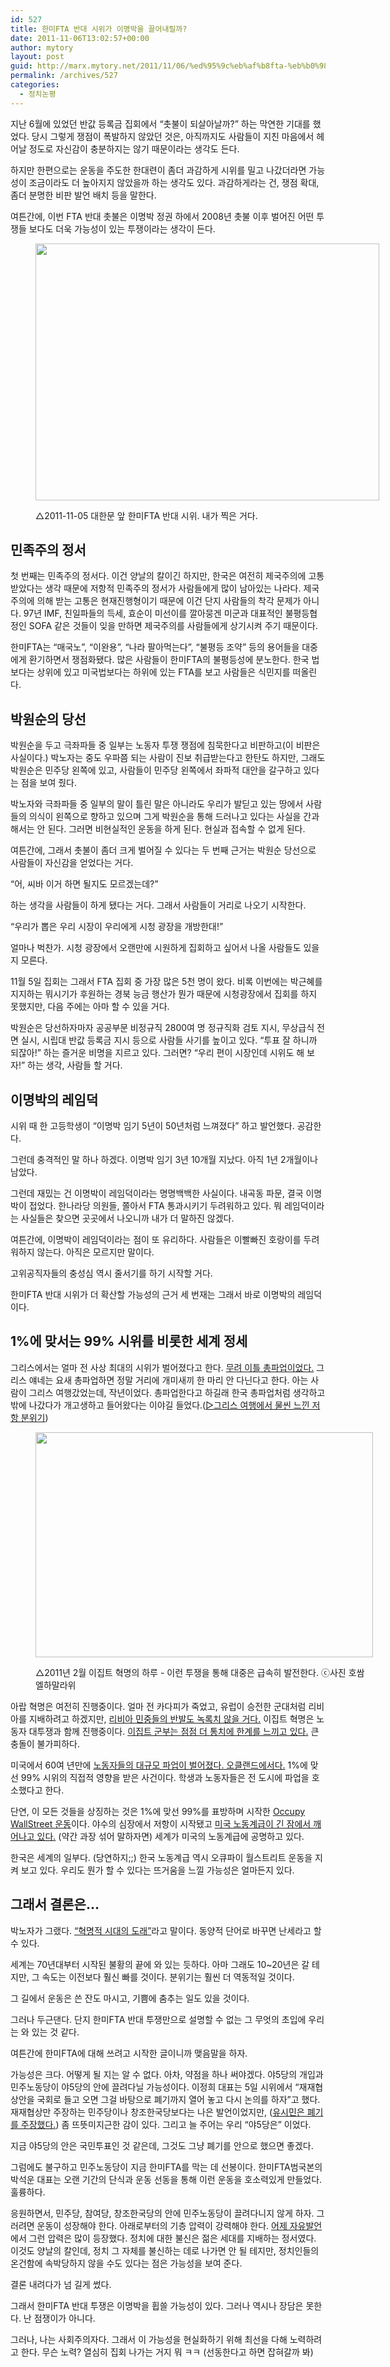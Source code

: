 ```yaml
---
id: 527
title: 한미FTA 반대 시위가 이명박을 끌어내릴까?
date: 2011-11-06T13:02:57+00:00
author: mytory
layout: post
guid: http://marx.mytory.net/2011/11/06/%ed%95%9c%eb%af%b8fta-%eb%b0%98%eb%8c%80-%ec%8b%9c%ec%9c%84%ea%b0%80-%ec%9d%b4%eb%aa%85%eb%b0%95%ec%9d%84-%eb%81%8c%ec%96%b4%eb%82%b4%eb%a6%b4%ea%b9%8c/
permalink: /archives/527
categories:
  - 정치논평
---
```

지난 6월에 있었던 반값 등록금 집회에서 &#8220;촛불이 되살아날까?&#8221; 하는 막연한 기대를 했었다. 당시 그렇게 쟁점이 폭발하지 않았던 것은, 아직까지도 사람들이 지친 마음에서 헤어날 정도로 자신감이 충분하지는 않기 때문이라는 생각도 든다.&nbsp;

하지만 한편으로는 운동을 주도한 한대련이 좀더 과감하게 시위를 밀고 나갔더라면 가능성이 조금이라도 더 높아지지 않았을까 하는 생각도 있다. 과감하게라는 건, 쟁점 확대, 좀더 분명한 비판 발언 배치 등을 말한다.

여튼간에, 이번 FTA 반대 촛불은 이명박 정권 하에서 2008년 촛불 이후 벌어진 어떤 투쟁들 보다도 더욱 가능성이 있는 투쟁이라는 생각이 든다.<figure style="width: 550px" class="wp-caption aligncenter">

<img src="http://marx.mytory.net/wp-content/uploads/1/cfile1.uf.167269484EB68001213CF8.jpg" width="550" height="411" alt="" filename="cfile1.uf.167269484EB68001213CF8.jpg" filemime="" /><figcaption class="wp-caption-text">△2011-11-05 대한문 앞 한미FTA 반대 시위. 내가 찍은 거다.</figcaption></figure> 

## 민족주의 정서

첫 번째는 민족주의 정서다. 이건 양날의 칼이긴 하지만, 한국은 여전히 제국주의에 고통받았다는 생각 때문에 저항적 민족주의 정서가 사람들에게 많이 남아있는 나라다. 제국주의에 의해 받는 고통은 현재진행형이기 때문에 이건 단지 사람들의 착각 문제가 아니다. 97년 IMF, 친일파들의 득세, 효순이 미선이를 깔아뭉겐 미군과 대표적인 불평등협정인 SOFA 같은 것들이 잊을 만하면 제국주의를 사람들에게 상기시켜 주기 때문이다.

한미FTA는 &#8220;매국노&#8221;, &#8220;이완용&#8221;, &#8220;나라 팔아먹는다&#8221;, &#8220;불평등 조약&#8221; 등의 용어들을 대중에게 환기하면서 쟁점화됐다. 많은 사람들이 한미FTA의 불평등성에 분노한다. 한국 법보다는 상위에 있고 미국법보다는 하위에 있는 FTA를 보고 사람들은 식민지를 떠올린다.

## 박원순의 당선

박원순을 두고 극좌파들 중 일부는 노동자 투쟁 쟁점에 침묵한다고 비판하고(이 비판은 사실이다.) 박노자는 중도 우파쯤 되는 사람이 진보 취급받는다고 한탄도 하지만, 그래도 박원순은 민주당 왼쪽에 있고, 사람들이 민주당 왼쪽에서 좌파적 대안을 갈구하고 있다는 점을 보여 줬다.

박노자와 극좌파들 중 일부의 말이 틀린 말은 아니라도 우리가 발딛고 있는 땅에서 사람들의 의식이 왼쪽으로 향하고 있으며 그게 박원순을 통해 드러나고 있다는 사실을 간과해서는 안 된다. 그러면 비현실적인 운동을 하게 된다. 현실과 접속할 수 없게 된다.

여튼간에, 그래서 촛불이 좀더 크게 벌어질 수 있다는 두 번째 근거는 박원순 당선으로 사람들이 자신감을 얻었다는 거다.&nbsp;

&#8220;어, 씨바 이거 하면 될지도 모르겠는데?&#8221;

하는 생각을 사람들이 하게 됐다는 거다. 그래서 사람들이 거리로 나오기 시작한다.

&#8220;우리가 뽑은 우리 시장이 우리에게 시청 광장을 개방한대!&#8221;

얼마나 벅찬가. 시청 광장에서 오랜만에 시원하게 집회하고 싶어서 나올 사람들도 있을지 모른다.

11월 5일 집회는 그래서 FTA 집회 중 가장 많은 5천 명이 왔다. 비록 이번에는 박근혜를 지지하는 뭐시기가 후원하는 경북 능금 행산가 뭔가 때문에 시청광장에서 집회를 하지 못했지만, 다음 주에는 아마 할 수 있을 거다.&nbsp;

박원순은 당선하자마자&nbsp;<span class="Apple-style-span" style="font-family: 굴림; ">공공부문</span><span class="Apple-style-span" style="font-family: 굴림; ">&nbsp;</span>비정규직 2800여 명 정규직화 검토 지시, 무상급식 전면 실시, 시립대 반값 등록금 지시 등으로 사람들 사기를 높이고 있다. &#8220;투표 잘 하니까 되잖아!&#8221; 하는 즐거운 비명을 지르고 있다. 그러면? &#8220;우리 편이 시장인데 시위도 해 보자!&#8221; 하는 생각, 사람들 할 거다.

## 이명박의 레임덕

시위 때 한 고등학생이 &#8220;이명박 임기 5년이 50년처럼 느껴졌다&#8221; 하고 발언했다. 공감한다.

그런데 충격적인 말 하나 하겠다. 이명박 임기 3년 10개월 지났다. 아직 1년 2개월이나 남았다.

그런데 재밌는 건 이명박이 레임덕이라는 명명백백한 사실이다. 내곡동 파문, 결국 이명박이 접었다. 한나라당 의원들, 쫄아서 FTA 통과시키기 두려워하고 있다. 뭐 레임덕이라는 사실들은 찾으면 곳곳에서 나오니까 내가 더 말하진 않겠다.

여튼간에, 이명박이 레임덕이라는 점이 또 유리하다. 사람들은 이빨빠진 호랑이를 두려워하지 않는다. 아직은 모르지만 말이다.&nbsp;

고위공직자들의 충성심 역시 줄서기를 하기 시작할 거다.&nbsp;

한미FTA 반대 시위가 더 확산할 가능성의 근거 세 번재는 그래서 바로 이명박의 레임덕이다. 

## 1%에 맞서는 99% 시위를 비롯한 세계 정세

그리스에서는 얼마 전 사상 최대의 시위가 벌어졌다고 한다. <a href="http://wspaper.org/article/10382" target="_blank" title="[http://wspaper.org/article/10382]로 이동합니다.">무려 이틀 총파업이었다.</a> 그리스 얘네는 요새 총파업하면 정말 거리에 개미새끼 한 마리 안 다닌다고 한다. 아는 사람이 그리스 여행갔었는데, 작년이었다. 총파업한다고 하길래 한국 총파업처럼 생각하고 밖에 나갔다가 개고생하고 들어왔다는 이야길 들었다.(<a href="http://wspaper.org/article/8122" target="_blank" title="[http://wspaper.org/article/8122]로 이동합니다.">▷그리스 여행에서 물씬 느낀 저항 분위기</a>)<figure style="width: 540px" class="wp-caption aligncenter">

<img src="http://marx.mytory.net/wp-content/uploads/1/cfile22.uf.1867A4454EB685642FDF56.jpg" width="540" height="360" alt="" filename="cfile22.uf.1867A4454EB685642FDF56.jpg" filemime="" /><figcaption class="wp-caption-text">△2011년 2월 이집트 혁명의 하루 - 이런 투쟁을 통해 대중은 급속히 발전한다. ⓒ사진 호쌈 엘하말라위</figcaption></figure> 

아랍 혁명은 여전히 진행중이다. 얼마 전 카다피가 죽었고<a href="http://wspaper.org/article/10366" target="_blank" title="[http://wspaper.org/article/10366]로 이동합니다."></a>, 유럽이 승전한 군대처럼 리비아를 지배하려고 하겠지만, <a href="http://wspaper.org/article/10366" target="_blank" title="[http://wspaper.org/article/10366]로 이동합니다.">리비아 민중들의 반발도 녹록치 않을 거다.</a> 이집트 혁명은 노동자 대투쟁과 함께 진행중이다. <a href="http://wspaper.org/article/10368" target="_blank" title="[http://wspaper.org/article/10368]로 이동합니다.">이집트 군부는 점점 더 통치에 한계를 느끼고 있다.</a> 큰 충돌이 불가피하다.&nbsp; 

미국에서 60여 년만에 <a href="http://wspaper.org/article/10392" target="_blank" title="[http://wspaper.org/article/10392]로 이동합니다.">노동자들의 대규모 파업이 벌어졌다. 오클랜드에서다.</a> 1%에 맞선 99% 시위의 직접적 영향을 받은 사건이다. 학생과 노동자들은 전 도시에 파업을 호소했다고 한다.

단연, 이 모든 것들을 상징하는 것은 1%에 맞선 99%를 표방하며 시작한 <a href="http://wspaper.org/article/10388" target="_blank" title="[http://wspaper.org/article/10388]로 이동합니다.">Occupy WallStreet 운동</a>이다. 야수의 심장에서 저항이 시작됐고 <a href="http://wspaper.org/article/10315" target="_blank" title="[http://wspaper.org/article/10315]로 이동합니다.">미국 노동계급이 긴 잠에서 깨어나고 있다.</a> (약간 과장 섞어 말하자면) 세계가 미국의 노동계급에 공명하고 있다.

한국은 세계의 일부다. (당연하지;;) 한국 노동계급 역시 오큐파이 월스트리트 운동을 지켜 보고 있다. 우리도 뭔가 할 수 있다는 뜨거움을 느낄 가능성은 얼마든지 있다.

## 그래서 결론은…

박노자가 그랬다. <a href="http://blog.hani.co.kr/gategateparagate/38084" target="_blank" title="[http://blog.hani.co.kr/gategateparagate/38084]로 이동합니다.">&#8220;혁명적 시대의 도래&#8221;</a>라고 말이다. 동양적 단어로 바꾸면 난세라고 할 수 있다.

세계는 70년대부터 시작된 불황의 끝에 와 있는 듯하다. 아마 그래도 10~20년은 갈 테지만, 그 속도는 이전보다 훨신 빠를 것이다. 분위기는 훨씬 더 역동적일 것이다.

그 길에서 운동은 쓴 잔도 마시고, 기쁨에 춤추는 일도 있을 것이다.

그러나 두근댄다. 단지 한미FTA 반대 투쟁만으로 설명할 수 없는 그 무엇의 초입에 우리는 와 있는 것 같다.

여튼간에 한미FTA에 대해 쓰려고 시작한 글이니까 맺음말을 하자.

가능성은 크다. 어떻게 될 지는 알 수 없다. 아차, 약점을 하나 써야겠다. 야5당의 개입과 민주노동당이 야5당의 안에 끌려다닐 가능성이다. 이정희 대표는 5일 시위에서 &#8220;재재협상안을 국회로 들고 오면 그걸 바탕으로 폐기까지 열어 놓고 다시 논의를 하자&#8221;고 했다. 재재협상만 주장하는 민주당이나 창조한국당보다는 나은 발언이었지만, (<a href="http://spar2003.tistory.com/210#yoosimin" target="_blank" title="[http://spar2003.tistory.com/210#yoosimin]로 이동합니다.">유시민은 폐기를 주장했다.</a>) 좀 뜨뜻미지근한 감이 있다. 그리고 늘 주어는 우리 &#8220;야5당은&#8221; 이었다.</p> 

지금 야5당의 안은 국민투표인 것 같은데, 그것도 그냥 폐기를 안으로 했으면 좋겠다.

<div>
  그럼에도 불구하고 민주노동당이 지금 한미FTA를 막는 데 선봉이다. 한미FTA범국본의 박석운 대표는 오랜 기간의 단식과 운동 선동을 통해 이런 운동을 호소력있게 만들었다. 훌륭하다.
</div></p> 

응원하면서, 민주당, 참여당, 창조한국당의 안에 민주노동당이 끌려다니지 않게 하자. 그러려면 운동이 성장해야 한다. 아래로부터의 기층 압력이 강력해야 한다. <a href="http://spar2003.tistory.com/210" target="_blank" title="[http://spar2003.tistory.com/210]로 이동합니다.">어제 자유발언</a>에서 그런 압력은 많이 등장했다. 정치에 대한 불신은 젊은 세대를 지배하는 정서였다. 이것도 양날의 칼인데, 정치 그 자체를 불신하는 데로 나가면 안 될 테지만, 정치인들의 온건함에 속박당하지 않을 수도 있다는 점은 가능성을 보여 준다.

결론 내려다가 넘 길게 썼다.

그래서 한미FTA 반대 투쟁은 이명박을 휩쓸 가능성이 있다. 그러나 역시나 장담은 못한다. 난 점쟁이가 아니다.

그러나, 나는 사회주의자다. 그래서 이 가능성을 현실화하기 위해 최선을 다해 노력하려고 한다. 무슨 노력? 열심히 집회 나가는 거지 뭐 ㅋㅋ (선동한다고 하면 잡혀갈까 봐)